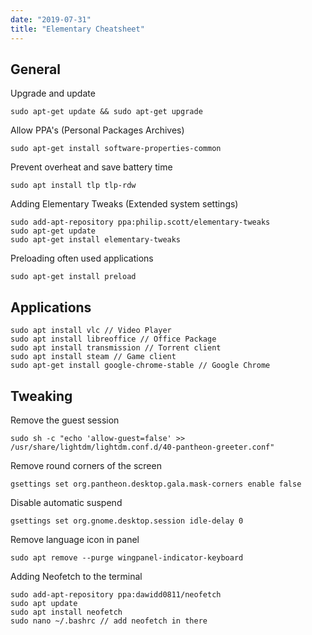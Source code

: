 ```yaml
---
date: "2019-07-31"
title: "Elementary Cheatsheet"
---
```


General
----

Upgrade and update
~~~
sudo apt-get update && sudo apt-get upgrade
~~~
Allow PPA's (Personal Packages Archives)
~~~
sudo apt-get install software-properties-common
~~~

Prevent overheat and save battery time
~~~
sudo apt install tlp tlp-rdw 
~~~

Adding Elementary Tweaks (Extended system settings)
~~~
sudo add-apt-repository ppa:philip.scott/elementary-tweaks
sudo apt-get update
sudo apt-get install elementary-tweaks
~~~
Preloading often used applications
~~~
sudo apt-get install preload
~~~
Applications
----
~~~
sudo apt install vlc // Video Player
sudo apt install libreoffice // Office Package
sudo apt install transmission // Torrent client
sudo apt install steam // Game client
sudo apt-get install google-chrome-stable // Google Chrome
~~~

Tweaking
----
Remove the guest session
~~~
sudo sh -c "echo 'allow-guest=false' >> 
/usr/share/lightdm/lightdm.conf.d/40-pantheon-greeter.conf"
~~~

Remove round corners of the screen
~~~
gsettings set org.pantheon.desktop.gala.mask-corners enable false
~~~

Disable automatic suspend
~~~
gsettings set org.gnome.desktop.session idle-delay 0
~~~

Remove language icon in panel
~~~
sudo apt remove --purge wingpanel-indicator-keyboard 
~~~

Adding Neofetch to the terminal
~~~
sudo add-apt-repository ppa:dawidd0811/neofetch
sudo apt update
sudo apt install neofetch
sudo nano ~/.bashrc // add neofetch in there
~~~